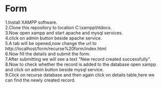 # Form
1.Install XAMPP software.<br/>
2.Clone this repository to location C:\xampp\htdocs.<br/>
3.Now open xampp and start apache and mysql services.<br/>
4.click on admin button beside apache service.<br/>
5.A tab will be opened,now change the url to http://localhost/form/recurse%20form/index.html<br/>
6.Now fill the details and submit the form.<br/>
7.After submitting we will see a text "New record created successfully".<br/>
8.Now to check whether the record is added to the database open xampp and click on admin button beside mysql service.<br/>
9.Click on recurse database and then again click on details table,here we can find the newly created record.<br/>
